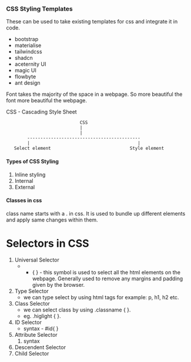 ### CSS Styling Templates

These can be used to take existing templates for css and integrate it in code.

- bootstrap 
- materialise 
- tailwindcss
- shadcn
- aceternity UI
- magic UI
- flowbyte 
- ant design

Font takes the majority of the space in a webpage. So more beautiful the font more beautiful the webpage.

CSS - Cascading Style Sheet

							    CSS
								|
								|
			-------------------------------------------
			|                                         |
	   Select element                              Style element

#### Types of CSS Styling
1. Inline styling
2. Internal 
3. External

#### Classes in css
class name starts with a . in css. It is used to bundle up different elements and apply same changes within them.

# Selectors in CSS 

1. Universal Selector
	- * {    } - this symbol is used to select all the html elements on the webpage. Generally used to remove any margins and padding given by the browser.
2. Type Selector 
	- we can type select by using html tags for example: p, h1, h2 etc.
3. Class Selector 
	- we can select class by using .classname { }.
	- eg. .higlight { }. 
4. ID Selector
	- syntax - #id{ }
5. Attribute Selector
	1. syntax
6. Descendent Selector 
7. Child Selector 







